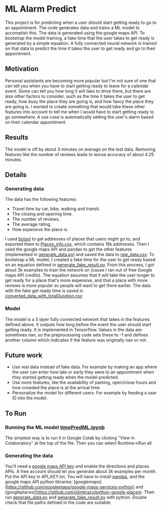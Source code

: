 # ML Alarm Predict
This project is for predicting when a user should start getting ready to go to an appointment. The code generates data and trains a ML model to accomplish this. The data is generated using the google maps API. To bootstrap the model training, a fake time that the user takes to get ready is generated by a simple equation. A fully connected neural network is trained on that data to predict the time it takes the user to get ready and go to their appointment.
## Motivation
Personal assistants are becoming more popular but I'm not sure of one that can tell you when you have to start getting ready to leave for a calendar event. Some can tell you how long it will take to drive there, but there are also other factors to consider, such as the time it takes the user to get ready, how busy the place they are going is, and how fancy the place they are going is. I wanted to create something that would take these other features into account to tell me when I would have to start getting ready to go somewhere. A use case is automatically setting the user's alarm based on their calendar appointment.
## Results
The model is off by about 3 minutes on average on the test data. Removing features like the number of reviews leads to worse accuracy of about 4.25 minutes. 

## Details
### Generating data
The data has the following features:

 - Travel time by car, bike, walking and transit.
 - The closing and opening time.
 - The number of reviews.
 - The average rating.
 - How expensive the place is.

I used [botsol](http://www.botsol.com/Products/GoogleMapsCrawler) to get addresses of places that users might go to, and exported them to [Places_info.csv](https://github.com/wichersq/alarm-predict-ML/blob/master/Data/Places_info.csv), which contains 18k addresses. Then I used the google maps API and pandas to get the other features (implemented in [generate_data.py](https://github.com/wichersq/alarm-predict-ML/blob/master/generate_data.py)) and saved the data to [raw_data.csv](https://github.com/wichersq/alarm-predict-ML/blob/master/Data/raw_data.csv "raw_data.csv"). To bootstrap a ML model, I created a fake time for the user to get ready based on an equation defined in [generate_fake_result.py](https://github.com/wichersq/alarm-predict-ML/blob/master/generate_fake_result.py "generate_fake_result.py"). From this process, I got about 3k examples to train the network on (cause I ran out of free Google maps API credits). The equation assumes that it will take the user longer to get ready for a place that's more expensive, and that a place with more reviews is more popular so people will want to get there earlier. The data with the fake get ready time is saved in [converted_data_with_totalDuration.csv](https://github.com/wichersq/alarm-predict-ML/blob/master/Data/converted_data_with_totalDuration.csv "converted_data_with_totalDuration.csv")
### Model
The model is a 5 layer fully connected network that takes in the features defined above. It outputs how long before the event the user should start getting ready. It is implemented in Tensorflow. Values in the data are sometimes nan, so the preprocessing code sets these to -1 and defines another column which indicates if the feature was originally nan or not.
## Future work

 - Use real data instead of fake data. For example by making an app where the user can enter how late or early they were to an appointment when they started getting ready when the model predicted.
 - Use more features, like the availability of parking, open/close hours and how crowded the place is at the arrival time.
 - Personalize the model for different users. For example by feeding a user ID into the model.

## To Run
### Running the ML model [timePredML.ipynb](https://github.com/wichersq/alarm-predict-ML/blob/master/timePredML.ipynb "timePredML.ipynb")
The simplest way is to run it in Google Colab by clicking "View in Colaboratory" at the top of the file. Then you can select Runtime->Run all.
### Generating the data
You'll need a [google maps API key](https://developers.google.com/maps/documentation/javascript/get-api-key) and enable the directions and places APIs. A free account should let you generate about 3k examples per month. Put the API key in API_KEY.txt.
You will have to install [pandas](https://pandas.pydata.org/), and the google maps API python libraries: [googlemaps](https://github.com/googlemaps/google-maps-services-python] and (googleplaces)[https://github.com/slimkrazy/python-google-places).
Then run [generate_data.py](https://github.com/wichersq/alarm-predict-ML/blob/master/generate_data.py "generate_data.py") and [generate_fake_result.py](https://github.com/wichersq/alarm-predict-ML/blob/master/generate_fake_result.py "generate_fake_result.py") with python. Double check that file paths defined in the code are suitable.
